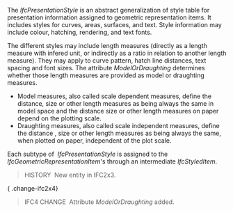 The _IfcPresentationStyle_ is an abstract generalization of style table for presentation information assigned to geometric representation items. It includes styles for curves, areas, surfaces, and text. Style information may include colour, hatching, rendering, and text fonts.

The different styles may include length measures (directly as a length measure with infered unit, or indirectly as a ratio in relation to another length measure). They may apply to curve pattern, hatch line distances, text spacing and font sizes. The attribute _ModelOrDraughting_ determines whether those length measures are provided as model or draughting measures.

* Model measures, also called scale dependent measures, define the distance, size or other length measures as being always the same in model space and the distance size or other length measures on paper depend on the plotting scale.
* Draughting measures, also called scale independent measures, define the distance , size or other length measures as being always the same, when plotted on paper, independent of the plot scale.

Each subtype of&nbsp; _IfcPresentationStyle_ is assigned to the _IfcGeometricRepresentationItem_'s through an intermediate _IfcStyledItem_.

> HISTORY&nbsp; New entity in IFC2x3.

{ .change-ifc2x4}
> IFC4 CHANGE&nbsp; Attribute _ModelOrDraughting_ added.